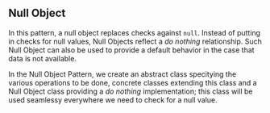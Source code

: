 ## Null Object
In this pattern, a null object replaces checks against `null`.
Instead of putting in checks for null values, Null Objects reflect a *do nothing* relationship.
Such Null Object can also be used to provide a default behavior in the case that data is not available.

In the Null Object Pattern, we create an abstract class specitying the various operations to be done,
concrete classes extending this class and a Null Object class providing a *do nothing* implementation;
this class will be used seamlessy everywhere we need to check for a null value.
